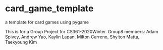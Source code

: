# card_game_template
a template for card games using pygame

This is for a Group Project for CS361-2020Winter.
Group8 members: Adam Spivey, Andrew Yao, Kaylin Lapan, Milton Carreno, Shylton Matta, Taekyoung Kim

